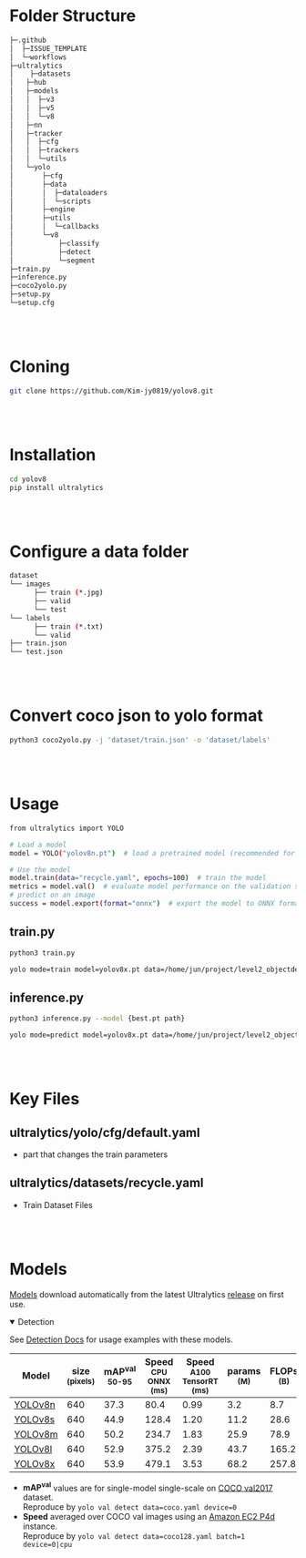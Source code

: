 
# Folder Structure
```bash
├─.github
│  ├─ISSUE_TEMPLATE
│  └─workflows
├─ultralytics
│    ├─datasets
│   ├─hub
│   ├─models
│   │  ├─v3
│   │  ├─v5
│   │  └─v8
│   ├─nn
│   ├─tracker
│   │  ├─cfg
│   │  ├─trackers
│   │  └─utils
│   └─yolo
│       ├─cfg
│       ├─data
│       │  ├─dataloaders
│       │  └─scripts
│       ├─engine
│       ├─utils
│       │  └─callbacks
│       └─v8
│           ├─classify
│           ├─detect
│           └─segment
├─train.py
├─inference.py
├─coco2yolo.py
├─setup.py
└─setup.cfg


```
<br></br>

# Cloning
```bash
git clone https://github.com/Kim-jy0819/yolov8.git
```
<br></br>

# Installation
```bash
cd yolov8
pip install ultralytics
```

<br></br>

# Configure a data folder
```bash
dataset
└── images
      ├── train (*.jpg)
      ├── valid
      └── test
└── labels
      ├── train (*.txt)
      └── valid
├── train.json
└── test.json
```

<br></br>

# Convert coco json to yolo format
```bash
python3 coco2yolo.py -j 'dataset/train.json' -o 'dataset/labels'
```
<br></br>

# Usage
```bash
from ultralytics import YOLO

# Load a model
model = YOLO("yolov8n.pt")  # load a pretrained model (recommended for training)

# Use the model
model.train(data="recycle.yaml", epochs=100)  # train the model
metrics = model.val()  # evaluate model performance on the validation set
# predict on an image
success = model.export(format="onnx")  # export the model to ONNX format
```
## train.py
```bash
python3 train.py
```
```bash
yolo mode=train model=yolov8x.pt data=/home/jun/project/level2_objectdetection-cv-11/yolov8/ultralytics/datasets/recycle.yaml imgsz=1024 epochs=70 batch=3 optimizer=AdamW max_det=300 lr0=0.0001 mosaic=0.5 close_mosaic = 35
```

## inference.py
```bash
python3 inference.py --model {best.pt path}
```
```bash
yolo mode=predict model=yolov8x.pt data=/home/jun/project/level2_objectdetection-cv-11/yolov8/ultralytics/datasets/recycle.yaml imgsz=1024 epochs=70 batch=3 optimizer=AdamW max_det=300 lr0=0.0001 mosaic=0.5 close_mosaic = 35
```
<br></br>

# Key Files
## ultralytics/yolo/cfg/default.yaml
- part that changes the train parameters

## ultralytics/datasets/recycle.yaml
- Train Dataset Files

<br></br>

# Models

[Models](https://github.com/ultralytics/ultralytics/tree/main/ultralytics/models) download automatically from the latest
Ultralytics [release](https://github.com/ultralytics/assets/releases) on first use.

<details open><summary>Detection</summary>

See [Detection Docs](https://docs.ultralytics.com/tasks/detect/) for usage examples with these models.

| Model                                                                                | size<br><sup>(pixels) | mAP<sup>val<br>50-95 | Speed<br><sup>CPU ONNX<br>(ms) | Speed<br><sup>A100 TensorRT<br>(ms) | params<br><sup>(M) | FLOPs<br><sup>(B) |
| ------------------------------------------------------------------------------------ | --------------------- | -------------------- | ------------------------------ | ----------------------------------- | ------------------ | ----------------- |
| [YOLOv8n](https://github.com/ultralytics/assets/releases/download/v0.0.0/yolov8n.pt) | 640                   | 37.3                 | 80.4                           | 0.99                                | 3.2                | 8.7               |
| [YOLOv8s](https://github.com/ultralytics/assets/releases/download/v0.0.0/yolov8s.pt) | 640                   | 44.9                 | 128.4                          | 1.20                                | 11.2               | 28.6              |
| [YOLOv8m](https://github.com/ultralytics/assets/releases/download/v0.0.0/yolov8m.pt) | 640                   | 50.2                 | 234.7                          | 1.83                                | 25.9               | 78.9              |
| [YOLOv8l](https://github.com/ultralytics/assets/releases/download/v0.0.0/yolov8l.pt) | 640                   | 52.9                 | 375.2                          | 2.39                                | 43.7               | 165.2             |
| [YOLOv8x](https://github.com/ultralytics/assets/releases/download/v0.0.0/yolov8x.pt) | 640                   | 53.9                 | 479.1                          | 3.53                                | 68.2               | 257.8             |

- **mAP<sup>val</sup>** values are for single-model single-scale on [COCO val2017](http://cocodataset.org) dataset.
  <br>Reproduce by `yolo val detect data=coco.yaml device=0`
- **Speed** averaged over COCO val images using an [Amazon EC2 P4d](https://aws.amazon.com/ec2/instance-types/p4/)
  instance.
  <br>Reproduce by `yolo val detect data=coco128.yaml batch=1 device=0|cpu`

</details>
